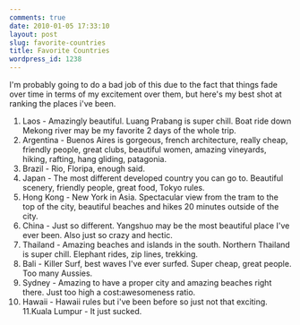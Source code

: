 ```yaml
---
comments: true
date: 2010-01-05 17:33:10
layout: post
slug: favorite-countries
title: Favorite Countries
wordpress_id: 1238
---
```


I'm probably going to do a bad job of this due to the fact that things fade over time in terms of my excitement over them, but here's my best shot at ranking the places i've been.

1. Laos - Amazingly beautiful.  Luang Prabang is super chill.  Boat ride down Mekong river may be my favorite 2 days of the whole trip.
2. Argentina - Buenos Aires is gorgeous, french architecture, really cheap, friendly people, great clubs, beautiful women, amazing vineyards, hiking, rafting, hang gliding, patagonia.
3. Brazil - Rio, Floripa, enough said.
4. Japan - The most different developed country you can go to.  Beautiful scenery, friendly people, great food, Tokyo rules.
5. Hong Kong - New York in Asia.  Spectacular view from the tram to the top of the city, beautiful beaches and hikes 20 minutes outside of the city.
6. China - Just so different.  Yangshuo may be the most beautiful place I've ever been.  Also just so crazy and hectic.
7. Thailand - Amazing beaches and islands in the south.  Northern Thailand is super chill.  Elephant rides, zip lines, trekking. 
8. Bali - Killer Surf, best waves I've ever surfed.  Super cheap, great people.  Too many Aussies.
9. Sydney - Amazing to have a proper city and amazing beaches right there.  Just too high a cost:awesomeness ratio.
10. Hawaii - Hawaii rules but i've been before so just not that exciting.
11.Kuala Lumpur - It just sucked.

